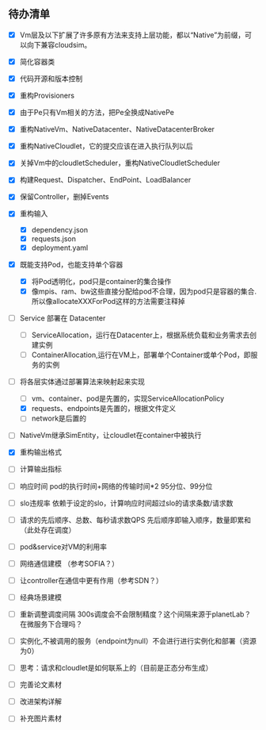 ## 待办清单

* [X]  Vm层及以下扩展了许多原有方法来支持上层功能，都以“Native”为前缀，可以向下兼容cloudsim。
* [X]  简化容器类
* [X]  代码开源和版本控制
* [X]  重构Provisioners
* [X]  由于Pe只有Vm相关的方法，把Pe全换成NativePe
* [X]  重构NativeVm、NativeDatacenter、NativeDatacenterBroker
* [X]  重构NativeCloudlet，它的提交应该在进入执行队列以后
* [X]  关掉Vm中的cloudletScheduler，重构NativeCloudletScheduler
* [X]  构建Request、Dispatcher、EndPoint、LoadBalancer
* [X]  保留Controller，删掉Events
* [X]  重构输入

    * [X] dependency.json
    * [X] requests.json
    * [X] deployment.yaml
   
* [x]  既能支持Pod，也能支持单个容器
    *[x] 将Pod透明化，pod只是container的集合操作
    *[x] 像mpis、ram、bw这些直接分配给pod不合理，因为pod只是容器的集合.所以像allocateXXXForPod这样的方法需要注释掉

* [ ]  Service 部署在 Datacenter
    * [ ] ServiceAllocation，运行在Datacenter上，根据系统负载和业务需求去创建实例
    * [ ] ContainerAllocation,运行在VM上，部署单个Container或单个Pod，即服务的实例

* [ ]  将各层实体通过部署算法来映射起来实现
   
    *[ ] vm、container、pod是先置的，实现ServiceAllocationPolicy
    *[x] requests、endpoints是先置的，根据文件定义
    *[ ] network是后置的

* [ ]  NativeVm继承SimEntity，让cloudlet在container中被执行

* [X]  重构输出格式
* [ ]  计算输出指标
  * [ ]  响应时间
    pod的执行时间+网络的传输时间\*2
    95分位、99分位
  * [ ]  slo违规率
    依赖于设定的slo，计算响应时间超过slo的请求条数/请求数
  * [ ]  请求的先后顺序、总数、每秒请求数QPS
    先后顺序即输入顺序，数量即累和（此处存在调度）
  * [ ]  pod&service对VM的利用率

* [ ]  网络通信建模 （参考SOFIA？）
* [ ]  让controller在通信中更有作用（参考SDN？）

* [ ]  经典场景建模
* [ ]  重新调整调度间隔
  300s调度会不会限制精度？这个间隔来源于planetLab？在微服务下合理吗？

* [ ]  实例化,不被调用的服务（endpoint为null）不会进行进行实例化和部署（资源为0）
* [ ]  思考：请求和cloudlet是如何联系上的（目前是正态分布生成）
* [ ]  完善论文素材

  * [ ]  改进架构详解
  * [ ]  补充图片素材
